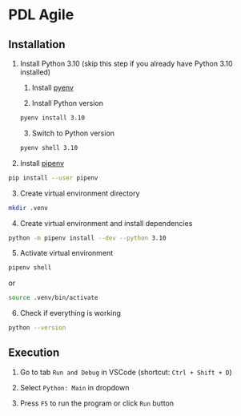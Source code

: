 # PDL Agile

## Installation

1. Install Python 3.10 (skip this step if you already have Python 3.10 installed)

    1. Install [pyenv](https://github.com/pyenv/pyenv)

    2. Install Python version

    ```bash
    pyenv install 3.10
    ```

    3. Switch to Python version

    ```bash
    pyenv shell 3.10
    ```

2. Install [pipenv](https://pipenv.pypa.io/en/latest/)

```bash
pip install --user pipenv
```

3. Create virtual environment directory

```bash
mkdir .venv
```

4. Create virtual environment and install dependencies

```bash
python -m pipenv install --dev --python 3.10
```

5. Activate virtual environment

```bash
pipenv shell
```

or

```bash
source .venv/bin/activate
```

6. Check if everything is working

```bash
python --version
```

## Execution

1. Go to tab `Run and Debug` in VSCode (shortcut: `Ctrl + Shift + D`)

2. Select `Python: Main` in dropdown

3. Press `F5` to run the program or click `Run` button
